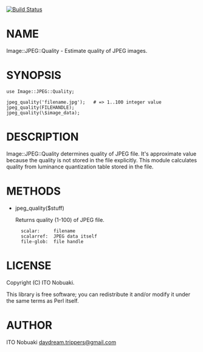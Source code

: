 [![Build Status](https://travis-ci.org/dayflower/p5-Image-JpegQuality.png?branch=master)](https://travis-ci.org/dayflower/p5-Image-JpegQuality)
# NAME

Image::JPEG::Quality - Estimate quality of JPEG images.

# SYNOPSIS

    use Image::JPEG::Quality;

    jpeg_quality('filename.jpg');   # => 1..100 integer value
    jpeg_quality(FILEHANDLE);
    jpeg_quality(\$image_data);

# DESCRIPTION

Image::JPEG::Quality determines quality of JPEG file.
It's approximate value because the quality is not stored in the file explicitly.
This module calculates quality from luminance quantization table stored in the file.

# METHODS

- jpeg\_quality($stuff)

    Returns quality (1-100) of JPEG file.

        scalar:     filename
        scalarref:  JPEG data itself
        file-glob:  file handle

# LICENSE

Copyright (C) ITO Nobuaki.

This library is free software; you can redistribute it and/or modify
it under the same terms as Perl itself.

# AUTHOR

ITO Nobuaki <daydream.trippers@gmail.com>
